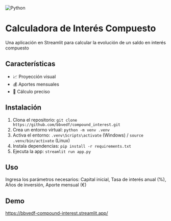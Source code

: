 ![Python](https://img.shields.io/badge/python-3.11.9%2B-blue?logo=python&logoColor=white)

# Calculadora de Interés Compuesto
Una aplicación en Streamlit para calcular la evolución de un saldo en interés compuesto

## Características
- 📈 Proyección visual
- 💰 Aportes mensuales
- 🧮 Cálculo preciso

## Instalación
1. Clona el repositorio: `git clone https://github.com/bbvedf/compound_interest.git`
2. Crea un entorno virtual: `python -m venv .venv`
3. Activa el entorno: `.venv\Scripts\activate` (Windows) / `source .venv/bin/activate` (Linux)
4. Instala dependencias: `pip install -r requirements.txt`
5. Ejecuta la app: `streamlit run app.py`

## Uso
Ingresa los parámetros necesarios: Capital inicial, Tasa de interés anual (%), Años de inversión, Aporte mensual (€)

## Demo
https://bbvedf-compound-interest.streamlit.app/